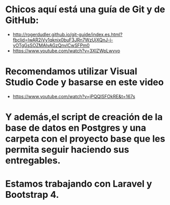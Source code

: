 # Chicos aquí está una guía de Git y de GitHub:
* http://rogerdudler.github.io/git-guide/index.es.html?fbclid=IwAR2iVy1qknix0buF3JRn7WzUjXQnJ-i-yOTgGsSOZMAlvAGzQnvlCwSFPm0
* https://www.youtube.com/watch?v=3XlZWpLwvvo
# Recomendamos utilizar Visual Studio Code y basarse en este video
* https://www.youtube.com/watch?v=jPQQISFOkRE&t=167s
# Y además,el script de creación de la base de datos en Postgres y una carpeta con el proyecto base que les permita seguir haciendo sus entregables.
# Estamos trabajando con Laravel y Bootstrap 4.
